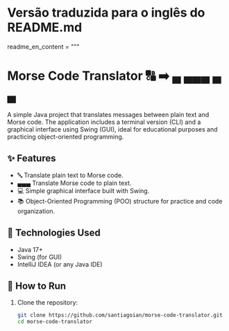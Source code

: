 # Versão traduzida para o inglês do README.md
readme_en_content = """
# Morse Code Translator 🔠 ➡️ ▄ ▄▄▄ ▄ ▄

A simple Java project that translates messages between plain text and Morse code. The application includes a terminal version (CLI) and a graphical interface using Swing (GUI), ideal for educational purposes and practicing object-oriented programming.

## ✨ Features

- 🔤 Translate plain text to Morse code.
- ▄▄▄ Translate Morse code to plain text.
- 💻 Simple graphical interface built with Swing.
- 📚 Object-Oriented Programming (POO) structure for practice and code organization.

## 🧱 Technologies Used

- Java 17+
- Swing (for GUI)
- IntelliJ IDEA (or any Java IDE)

## 🚀 How to Run

1. Clone the repository:
   ```bash
   git clone https://github.com/santiagoian/morse-code-translator.git
   cd morse-code-translator
